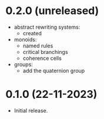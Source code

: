 0.2.0 (unreleased)
=====

- abstract rewriting systems:
  - created
- monoids:
  - named rules
  - critical branchings
  - coherence cells
- groups:
  - add the quaternion group

0.1.0 (22-11-2023)
=====

- Initial release.
